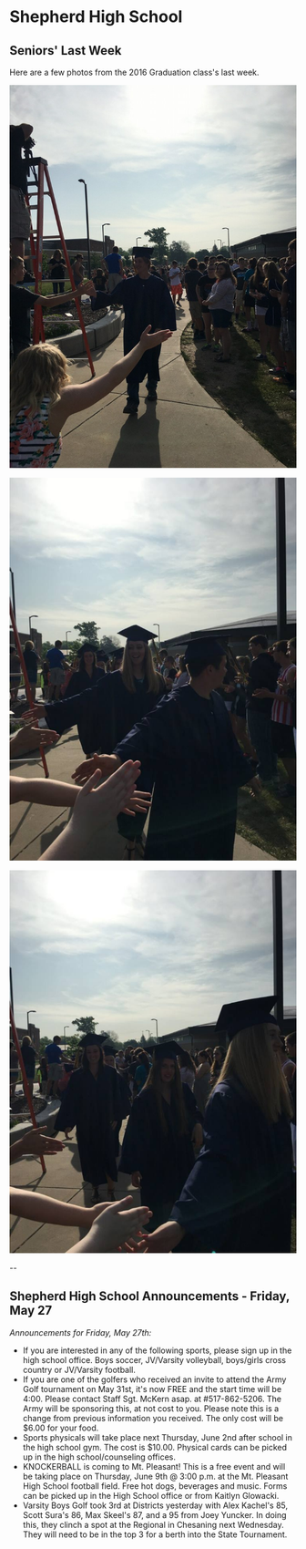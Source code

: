 # Shepherd High School

## Seniors' Last Week

Here are a few photos from the 2016 Graduation class's last week.

![](shs-seniors001.jpg)

![](shs-seniors002.jpg)

![](shs-seniors003.jpg)

--

## Shepherd High School Announcements - Friday, May 27

*Announcements for Friday, May 27th:*
* If you are interested in any of the following sports, please sign up in the high school office. Boys soccer, JV/Varsity volleyball, boys/girls cross country or JV/Varsity football.
* If you are one of the golfers who received an invite to attend the Army Golf tournament on May 31st, it's now FREE and the start time will be 4:00. Please contact Staff Sgt. McKern asap. at #517-862-5206. The Army will be sponsoring this, at not cost to you. Please note this is a change from previous information you received. The only cost will be $6.00 for your food.
* Sports physicals will take place next Thursday, June 2nd after school in the high school gym. The cost is $10.00. Physical cards can be picked up in the high school/counseling offices.
* KNOCKERBALL is coming to Mt. Pleasant! This is a free event and will be taking place on Thursday, June 9th @ 3:00 p.m. at the Mt. Pleasant High School football field. Free hot dogs, beverages and music. Forms can be picked up in the High School office or from Kaitlyn Glowacki.
* Varsity Boys Golf took 3rd at Districts yesterday with Alex Kachel's 85, Scott Sura's 86, Max Skeel's 87, and a 95 from Joey Yuncker. In doing this, they clinch a spot at the Regional in Chesaning next Wednesday. They will need to be in the top 3 for a berth into the State Tournament.


